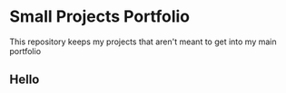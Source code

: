 # Small Projects Portfolio

This repository keeps my projects that aren't meant to get into my main portfolio

## Hello

### 